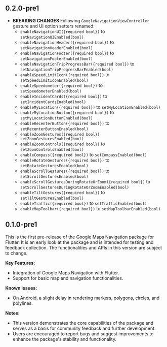 ## 0.2.0-pre1

- **BREAKING CHANGES** Following `GoogleNavigationViewController` gesture and UI option setters renamed:
  - `enableNavigationUI({required bool})` to `setNavigationUIEnabled(bool)`
  - `enableNavigationHeader({required bool})` to `setNavigationHeaderEnabled(bool)`
  - `enableNavigationFooter({required bool})` to `setNavigationFooterEnabled(bool)`
  - `enableNavigationTripProgressBar({required bool})` to `setNavigationTripProgressBarEnabled(bool)`
  - `enableSpeedLimitIcon({required bool})` to `setSpeedLimitIconEnabled(bool)`
  - `enableSpeedometer({required bool})` to `setSpeedometerEnabled(bool)`
  - `enableIncidentCards({required bool})` to `setIncidentCardsEnabled(bool)`
  - `enableMyLocation({required bool})` to `setMyLocationEnabled(bool)`
  - `enableMyLocationButton({required bool})` to `setMyLocationButtonEnabled(bool)`
  - `enableRecenterButton({required bool})` to `setRecenterButtonEnabled(bool)`
  - `enableZoomGestures({required bool}) setZoomGesturesEnabled(bool)`
  - `enableZoomControls({required bool})` to `setZoomControlsEnabled(bool)`
  - `enableCompass({required bool})` to `setCompassEnabled(bool)`
  - `enableRotateGestures({required bool})` to `setRotateGesturesEnabled(bool)`
  - `enableScrollGestures({required bool})` to `setScrollGesturesEnabled(bool)`
  - `enableScrollGesturesDuringRotateOrZoom({required bool})` to `setScrollGesturesDuringRotateOrZoomEnabled(bool)`
  - `enableTiltGestures({required bool})` to `setTiltGesturesEnabled(bool)`
  - `enableTraffic({required bool})` to `setTrafficEnabled(bool)`
  - `enableMapToolbar({required bool})` to `setMapToolbarEnabled(bool)`

## 0.1.0-pre1

This is the first pre-release of the Google Maps Navigation package for Flutter. It is an early look at the package and is intended for testing and feedback collection. The functionalities and APIs in this version are subject to change.

**Key Features:**
- Integration of Google Maps Navigation with Flutter.
- Support for basic map and navigation functionalities.

**Known Issues:**
- On Android, a slight delay in rendering markers, polygons, circles, and polylines.

**Notes:**
- This version demonstrates the core capabilities of the package and serves as a basis for community feedback and further development.
- Users are encouraged to report bugs and suggest improvements to enhance the package's stability and functionality.